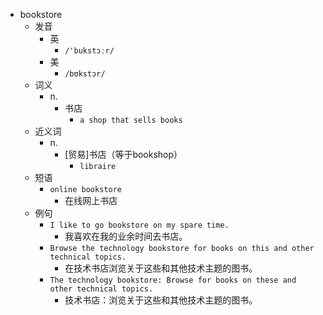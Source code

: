 - bookstore
  - 发音
    - 英
      - `/'bukstɔːr/`
    - 美
      - `/bʊkstɔr/`
  - 词义
    - n.
      - 书店
        - `a shop that sells books`
  - 近义词
    - n.
      - [贸易]书店（等于bookshop）
        - `libraire`
  - 短语
    - `online bookstore`
      - 在线网上书店 
  - 例句
    - `I like to go bookstore on my spare time.`
      - 我喜欢在我的业余时间去书店。
    - `Browse the technology bookstore for books on this and other technical topics.`
      - 在技术书店浏览关于这些和其他技术主题的图书。
    - `The technology bookstore: Browse for books on these and other technical topics.`
      - 技术书店：浏览关于这些和其他技术主题的图书。

